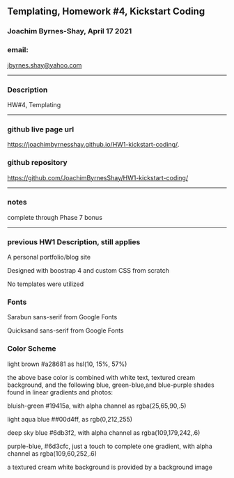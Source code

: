 ## Templating, Homework #4, Kickstart Coding
### Joachim Byrnes-Shay, April 17 2021
### email:  
jbyrnes.shay@yahoo.com

***

### Description
HW#4, Templating

***

### github live page url
https://joachimbyrnesshay.github.io/HW1-kickstart-coding/. 

### github repository
https://github.com/JoachimByrnesShay/HW1-kickstart-coding/

***

### notes
complete through Phase 7 bonus

***

### previous HW1 Description, still applies
A personal portfolio/blog site

Designed with boostrap 4 and custom CSS from scratch

No templates were utilized

### Fonts
Sarabun sans-serif from Google Fonts

Quicksand sans-serif from Google Fonts 


### Color Scheme
light brown #a28681 as hsl(10, 15%, 57%)

the above base color is combined with white text, textured cream background, and the following blue, green-blue,and blue-purple shades found in linear gradients and photos:

bluish-green #19415a, with alpha channel as rgba(25,65,90,.5)

light aqua blue ##00d4ff, as rgb(0,212,255)

deep sky blue #6db3f2, with alpha channel as rgba(109,179,242,.6)

purple-blue, #6d3cfc, just a touch to complete one gradient, with alpha channel as rgba(109,60,252,.6)

a textured cream white background is provided by a background image



